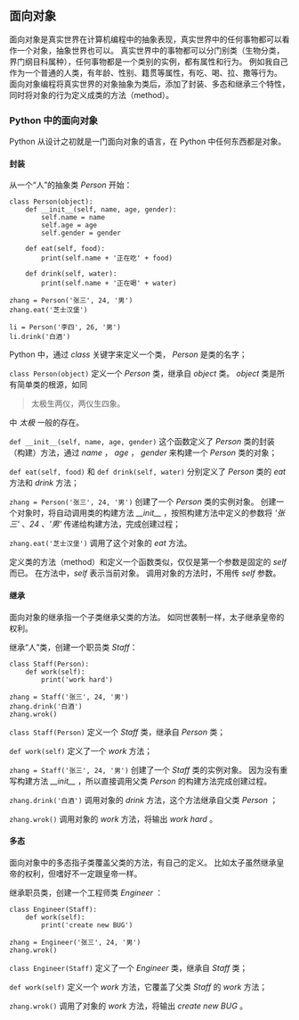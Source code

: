 ## 面向对象 ##
面向对象是真实世界在计算机编程中的抽象表现，真实世界中的任何事物都可以看作一个对象，抽象世界也可以。
真实世界中的事物都可以分门别类（生物分类，界门纲目科属种），任何事物都是一个类别的实例，都有属性和行为。
例如我自己作为一个普通的人类，有年龄、性别、籍贯等属性，有吃、喝、拉、撒等行为。
面向对象编程将真实世界的对象抽象为类后，添加了封装、多态和继承三个特性，同时将对象的行为定义成类的方法（method）。

### Python 中的面向对象 ###
Python 从设计之初就是一门面向对象的语言，在 Python 中任何东西都是对象。

#### 封装 ####
从一个“人”的抽象类 _Person_ 开始：

```
class Person(object):
    def __init__(self, name, age, gender):
        self.name = name
        self.age = age
        self.gender = gender
    
    def eat(self, food):
        print(self.name + '正在吃' + food)
    
    def drink(self, water):
        print(self.name + '正在喝' + water)

zhang = Person('张三', 24, '男')
zhang.eat('芝士汉堡')

li = Person('李四', 26, '男')
li.drink('白酒')
````

Python 中，通过 _class_ 关键字来定义一个类， _Person_ 是类的名字；

```class Person(object)``` 定义一个 _Person_ 类，继承自 _object_ 类。 _object_ 类是所有简单类的根源，如同

> 太极生两仪，两仪生四象。

中 _太极_ 一般的存在。

```def __init__(self, name, age, gender)``` 这个函数定义了 _Person_ 类的封装（构建）方法，通过 _name_ ， _age_ ， _gender_ 来构建一个 _Person_ 类的对象；

```def eat(self, food)``` 和 ```def drink(self, water)``` 分别定义了 _Person_ 类的 _eat_ 方法和 _drink_ 方法；

```zhang = Person('张三', 24, '男')``` 创建了一个 _Person_ 类的实例对象。
创建一个对象时，将自动调用类的构建方法 _\_\_init\_\__ ，按照构建方法中定义的参数将 _'张三'_ 、_24_ 、_'男'_ 传递给构建方法，完成创建过程；

```zhang.eat('芝士汉堡')``` 调用了这个对象的 _eat_ 方法。

定义类的方法（method）和定义一个函数类似，仅仅是第一个参数是固定的 _self_ 而已。
在方法中，_self_ 表示当前对象。
调用对象的方法时，不用传 _self_ 参数。

#### 继承 ####
面向对象的继承指一个子类继承父类的方法。
如同世袭制一样，太子继承皇帝的权利。

继承“人”类，创建一个职员类 _Staff_：

```
class Staff(Person):
    def work(self):
        print('work hard')

zhang = Staff('张三', 24, '男')
zhang.drink('白酒')
zhang.wrok()
```

```class Staff(Person)``` 定义一个 _Staff_ 类，继承自 _Person_ 类；

```def work(self)``` 定义了一个 _work_ 方法；

```zhang = Staff('张三', 24, '男')``` 创建了一个 _Staff_ 类的实例对象。
因为没有重写构建方法 _\_\_init\_\__ ，所以直接调用父类 _Person_ 的构建方法完成创建过程。

```zhang.drink('白酒')``` 调用对象的 _drink_ 方法，这个方法继承自父类 _Person_ ；

```zhang.wrok()``` 调用对象的 _work_ 方法，将输出 _work hard_ 。

#### 多态 ####
面向对象中的多态指子类覆盖父类的方法，有自己的定义。
比如太子虽然继承皇帝的权利，但嗜好不一定跟皇帝一样。

继承职员类，创建一个工程师类 _Engineer_ ：

```
class Engineer(Staff):
    def work(self):
        print('create new BUG')

zhang = Engineer('张三', 24, '男')
zhang.wrok()
```

```class Engineer(Staff)``` 定义了一个 _Engineer_ 类，继承自 _Staff_ 类；

```def work(self)``` 定义一个 _work_ 方法，它覆盖了父类 _Staff_ 的 _work_ 方法；

```zhang.wrok()``` 调用了对象的 _work_ 方法，将输出 _create new BUG_ 。
